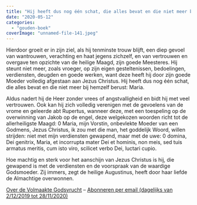 ```yaml
---
title: "Hij heeft dus nog één schat, die alles bevat en die niet meer bij hemzelf berust: Maria"
date: "2020-05-12"
categories: 
  - "gouden-boek"
coverImage: "unnamed-file-141.jpeg"
---
```


Hierdoor groeit er in zijn ziel, als hij tenminste trouw blijft, een diep gevoel van wantrouwen, verachting en haat jegens zichzelf, en van vertrouwen en overgave ten opzichte van de heilige Maagd, zijn goede Meesteres. Hij steunt niet meer, zoals vroeger, op zijn eigen gesteltenissen, bedoelingen, verdiensten, deugden en goede werken, want deze heeft hij door zijn goede Moeder volledig afgestaan aan Jezus Christus. Hij heeft dus nog één schat, die alles bevat en die niet meer bij hemzelf berust: Maria.

Aldus nadert hij de Heer zonder vrees of angstvalligheid en bidt hij met veel vertrouwen. Ook kan hij zich volledig verenigen met de gevoelens van de vrome en geleerde abt Rupertus, wanneer deze, met een toespeling op de overwinning van Jakob op de engel, deze welgekozen woorden richt tot de allerheiligste Maagd: 0 Maria, mijn Vorstin, onbevlekte Moeder van een Godmens, Jezus Christus, ik zou met die man, het goddelijk Woord, willen strijden: niet met mijn verdiensten gewapend, maar met de uwe: 0 domina, Dei genitrix, Maria, et incorrupta mater Dei et hominis, non meis, sed tuis armatus meritis, cum isto viro, scilicet verbo Dei, luctari cupio.

Hoe machtig en sterk voor het aanschijn van Jezus Christus is hij, die gewapend is met de verdiensten en de voorspraak van de waardige Godsmoeder. Zij immers, zegt de heilige Augustinus, heeft door haar liefde de Almachtige overwonnen.

[Over de Volmaakte Godsvrucht](/blog/een-jaar-lang-volmaakte-godsvrucht/) – [Abonneren per email (dagelijks van 2/12/2019 tot 28/11/2020)](http://eepurl.com/9RKvX)

